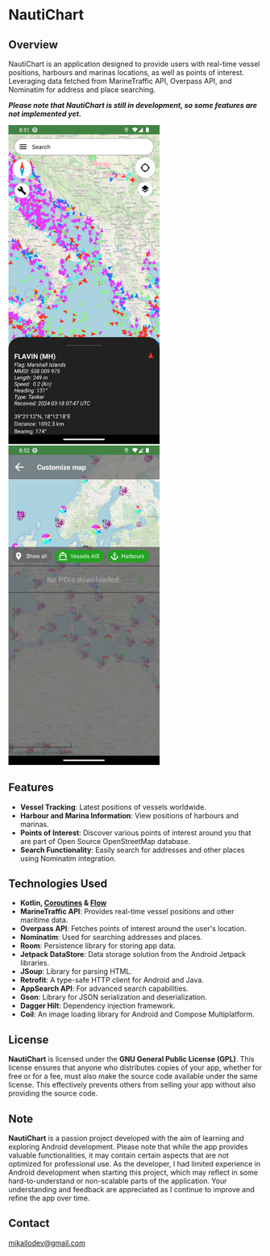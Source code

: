 
# NautiChart

## Overview
NautiChart is an application designed to provide users with real-time vessel positions, harbours and marinas locations, as well as points of interest. Leveraging data fetched from MarineTraffic API, Overpass API, and Nominatim for address and place searching.

**_Please note that NautiChart is still in development, so some features are not implemented yet._**

<img src="screenshots/Screenshot_20240318_085139.png" alt="Example Image" width="300"/> <img src="screenshots/Screenshot_20240318_085255.png" alt="Example Image" width="300"/>

## Features
- **Vessel Tracking**: Latest positions of vessels worldwide.
- **Harbour and Marina Information**: View positions of harbours and marinas.
- **Points of Interest**: Discover various points of interest around you that are part of Open Source OpenStreetMap database.
- **Search Functionality**: Easily search for addresses and other places using Nominatim integration.

## Technologies Used
- **Kotlin, [Coroutines](https://developer.android.com/kotlin/coroutines) & [Flow](https://developer.android.com/kotlin/flow)**
- **MarineTraffic API**: Provides real-time vessel positions and other maritime data.
- **Overpass API**: Fetches points of interest around the user's location.
- **Nominatim**: Used for searching addresses and places.
- **Room**: Persistence library for storing app data.
- **Jetpack DataStore**: Data storage solution from the Android Jetpack libraries.
- **JSoup**: Library for parsing HTML.
- **Retrofit**: A type-safe HTTP client for Android and Java.
- **AppSearch API**: For advanced search capabilities.
- **Gson**: Library for JSON serialization and deserialization.
- **Dagger Hilt**: Dependency injection framework.
- **Coil**: An image loading library for Android and Compose Multiplatform.

## License
**NautiChart** is licensed under the **GNU General Public License (GPL)**. This license ensures that anyone who distributes copies of your app, whether for free or for a fee, must also make the source code available under the same license. This effectively prevents others from selling your app without also providing the source code.

## Note
**NautiChart** is a passion project developed with the aim of learning and exploring Android development. Please note that while the app provides valuable functionalities, it may contain certain aspects that are not optimized for professional use. As the developer, I had limited experience in Android development when starting this project, which may reflect in some hard-to-understand or non-scalable parts of the application. Your understanding and feedback are appreciated as I continue to improve and refine the app over time.

## Contact
mikailodev@gmail.com
